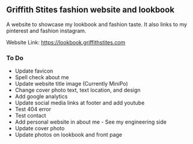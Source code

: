 ## Griffith Stites fashion website and lookbook
A website to showcase my lookbook and fashion taste. It also links to my pinterest and fashion instagram.

Website Link: https://lookbook.griffithstites.com

### To Do
* Update favicon
* Spell check about me
* Update website title image (Currently MiniPo)
* Change cover photo text, text location, and design
* Add google analytics
* Update social media links at footer and add youtube
* Test 404 error
* Test contact
* Add personal website in about me - See my engineering side
* Update cover photo
* Update photos on lookbook and front page